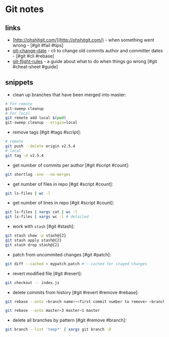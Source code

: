 # Git notes

## links

- [http://ohshitgit.com/](http://ohshitgit.com/) - when something went wrong - [#git #fail #tips]
- [git-change-date](https://github.com/bitriddler/git-change-date) - cli to change old commits author and committer dates - [#git #cli #rebase]
- [git-flight-rules](https://github.com/k88hudson/git-flight-rules) - a guide about what to do when things go wrong [#git #cheat-sheet #guide]

## snippets

- clean up branches that have been merged into master:

```bash
# for remote
git-sweep cleanup
# for local
git remote add local $(pwd)
git-sweep cleanup --origin=local
```

- remove tags [#git #tags #script]:

```bash
# remote
git push --delete origin v2.5.4
# local
git tag -d v2.5.4
```

- get number of commits per author [#git #script #count]:

```bash
git shortlog -sne --no-merges
```

- get number of files in repo [#git #script #count]:

```bash
git ls-files | wc -l
```

- get number of lines in repo [#git #script #count]:

```bash
git ls-files | xargs cat | wc -l
git ls-files | xargs wc -l # detailed
```

- work with `stash` [#git #stash]:

```bash
git stash show -p stash@{2}
git stash apply stash@{2}
git stash drop stash@{2}
```

- patch from uncommited changes [#git #patch]:

```bash
git diff --cached > mypatch.patch # --cached for staged changes
```

- revert modified file [#git #revert]:

```bash
git checkout -- index.js
```

- delete commits from history [#git #revert #remove #rebase]:

```bash
git rebase --onto <branch name>~<first commit number to remove> <branch name>~<first commit to be kept> <branch name>
```

```bash
git rebase --onto master~3 master~1 master
```

- delete all branches by pattern [#git #remove #branch]:

```bash
git branch --list 'temp*' | xargs git branch -D
```
